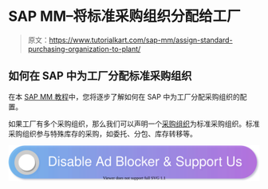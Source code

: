 # SAP MM–将标准采购组织分配给工厂

> 原文：<https://www.tutorialkart.com/sap-mm/assign-standard-purchasing-organization-to-plant/>

## 如何在 SAP 中为工厂分配标准采购组织

在本 [SAP MM 教程](https://www.tutorialkart.com/sap-mm/sap-mm-material-management-training-tutorial/)中，您将逐步了解如何在 SAP 中为工厂分配采购组织的配置。

如果工厂有多个采购组织，那么我们可以声明一个[采购组织](https://www.tutorialkart.com/sap-mm/define-purchase-organization-in-sap/)为标准采购组织。标准采购组织参与特殊库存的采购，如委托、分包、库存转移等。

[![](img/925da31b32d6bc3827932f6c8afb11bb.png)](https://www.tutorialkart.com/)